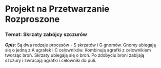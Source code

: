 # Projekt na Przetwarzanie Rozproszone  
### Temat: Skrzaty zabójcy szczurów </br>
 ***Opis***: Są dwa rodzaje procesów - S skrzatów i G gnomów. Gnomy ubiegają się o jedną z A agrafek i C celowników. Kombinują agrafki z celownikiem tworząc broń. Skrzaty ubiegają się o broń. Po zdobyciu broni zabijają szczury i zwracają agrafki i celowniki do puli.
